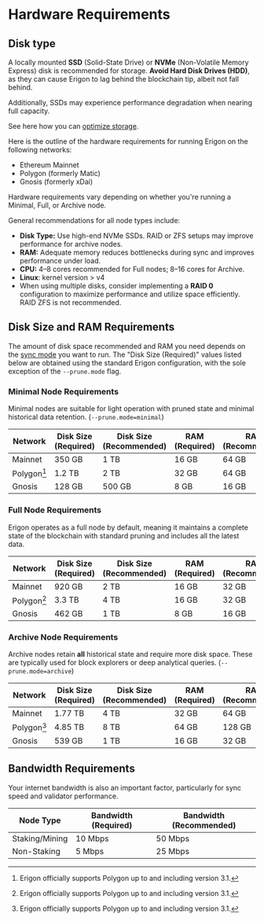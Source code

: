 # Hardware Requirements

## Disk type

A locally mounted **SSD** (Solid-State Drive) or **NVMe** (Non-Volatile Memory Express) disk is recommended for storage. **Avoid Hard Disk Drives (HDD)**, as they can cause Erigon to lag behind the blockchain tip, albeit not fall behind.

Additionally, SSDs may experience performance degradation when nearing full capacity.

See here how you can [optimize storage](../fundamentals/optimizing-storage.md).


Here is the outline of the hardware requirements for running Erigon on the following networks:

- Ethereum Mainnet
- Polygon (formerly Matic)
- Gnosis (formerly xDai)

Hardware requirements vary depending on whether you're running a Minimal, Full, or Archive node.

General recommendations for all node types include:

- **Disk Type:** Use high-end NVMe SSDs. RAID or ZFS setups may improve performance for archive nodes.
- **RAM:** Adequate memory reduces bottlenecks during sync and improves performance under load.
- **CPU:** 4–8 cores recommended for Full nodes; 8–16 cores for Archive.
- **Linux**: kernel version > v4
- When using multiple disks, consider implementing a **RAID 0** configuration to maximize performance and utilize space efficiently. RAID ZFS is not recommended.

## Disk Size and RAM Requirements

The amount of disk space recommended and RAM you need depends on the [sync mode](../fundamentals/sync-modes.md) you want to run. The "Disk Size (Required)" values listed below are obtained using the standard Erigon configuration, with the sole exception of the `--prune.mode` flag.

### Minimal Node Requirements

Minimal nodes are suitable for light operation with pruned state and minimal historical data retention. (`--prune.mode=minimal`)

| Network   | Disk Size (Required)  | Disk Size (Recommended) | RAM (Required) | RAM (Recommended) |
|-----------|-----------------------|-------------------------|----------------|-------------------|
| Mainnet   | 350 GB                | 1 TB                    | 16 GB          | 64 GB             |
| Polygon[^note]  | 1.2 TB                | 2 TB                    | 32 GB          | 64 GB             |
| Gnosis    | 128 GB                | 500 GB                  | 8 GB           | 16 GB             |


### Full Node Requirements

Erigon operates as a full node by default, meaning it maintains a complete state of the blockchain with standard pruning and includes all the latest data.

| Network   | Disk Size (Required) | Disk Size (Recommended) | RAM (Required) | RAM (Recommended) |
|-----------|----------------------|-------------------------|----------------|-------------------|
| Mainnet   | 920 GB               | 2 TB                    | 16 GB          | 32 GB             |
| Polygon[^note]  | 3.3 TB               | 4 TB                    | 16 GB          | 32 GB             |
| Gnosis    | 462 GB               | 1 TB                    | 8 GB           | 16 GB             |


### Archive Node Requirements

Archive nodes retain **all** historical state and require more disk space. These are typically used for block explorers or deep analytical queries. (`--prune.mode=archive`)

| Network   | Disk Size (Required) | Disk Size (Recommended) | RAM (Required) | RAM (Recommended) |
|-----------|----------------------|-------------------------|----------------|-------------------|
| Mainnet   | 1.77 TB              | 4 TB                    | 32 GB          | 64 GB             |
| Polygon[^note]  | 4.85 TB              | 8 TB                    | 64 GB          | 128 GB            |
| Gnosis    | 539 GB               | 1 TB                    | 16 GB          | 32 GB             |

> [^note]: Erigon officially supports Polygon up to and including version 3.1.

## Bandwidth Requirements

Your internet bandwidth is also an important factor, particularly for sync speed and validator performance.

| Node Type      | Bandwidth (Required) | Bandwidth (Recommended) |
|----------------|----------------------|-------------------------|
| Staking/Mining | 10 Mbps              | 50 Mbps                 |
| Non-Staking    | 5 Mbps               | 25 Mbps                 |

